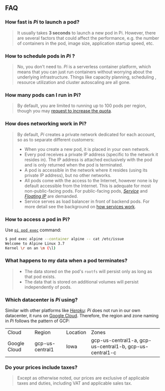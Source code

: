 FAQ
-------------

### How fast is _Pi_ to launch a pod?
> It usually takes **3 seconds** to launch a new pod in Pi. However, there are several factors that could affect the performance, e.g. the number of containers in the pod, image size, application startup speed, etc.

### How to schedule pods in _Pi_ ?
> No, you don't need to. _Pi_ is a serverless container platform, which means that you can just run containers without worrying about the underlying infrastructure. Things like capacity planning, scheduling , resource utilization and cluster autoscaling are all gone.

### How many pods can I run in Pi?
> By default, you are limited to running up to 100 pods per region, though you may [request to increase the quota](./quota_and_limits.md).

### How does networking work in Pi?
> By default, _Pi_ creates a private network dedicated for each account, so as to separate different customers:
>
> - When you create a new pod, it is placed in your own network.
> - Every pod receives a private IP address (specific to the network it resides in). The IP address is attached exclusively with the pod and is only returned when the pod is terminated.
> - A pod is accessible in the network where it resides (using its private IP address), but no other networks.
> - All pods come with the access to the Internet, however none is by default accessible from the Internet. This is adequate for most non-public-facing pods. For public-facing pods, [_Service_](../Feature/service.md) and [_Floating IP_](../Feature/fip.md) are demanded.
> - Service serves as load balancer in front of backend pods. For more detail see the background on [how services work](http://kubernetes.io/docs/user-guide/services).

### How to access a pod in Pi?
Use [`pi pod exec`](../Reference/CLI/pod.md#Exec) command:

```sh
$ pod exec alpine --container alpine -- cat /etc/issue
Welcome to Alpine Linux 3.7
Kernel \r on an \m (\l)
```

### What happens to my data when a pod terminates?
> - The data stored on the pod's `rootfs` will persist only as long as that pod exists.
> - The data that is stored on additional volumes will persist independently of pods.

### Which datacenter is _Pi_ using?
Similar with other platforms like [_Heroku_](https://heroku.com): _Pi_ does not run in our own datacenter, it runs on [Google Cloud](https://cloud.google.com/). Therefore, the region and zone naming in _Pi_ follows the pattern of GCP:

<table class="table table-bordered table-striped table-condensed">
<tr>
<td>Cloud</td><td>Region</td><td>Location</td><td>Zones</td>
</tr>
<tr>
<td>Google Cloud</td><td>gcp-us-central1</td><td>Iowa</td><td>gcp-us-central1-a,
gcp-us-central1-b,
gcp-us-central1-c</td>
</tr>
</table>

### Do your prices include taxes?
> Except as otherwise noted, our prices are exclusive of applicable taxes and duties, including VAT and applicable sales tax.
